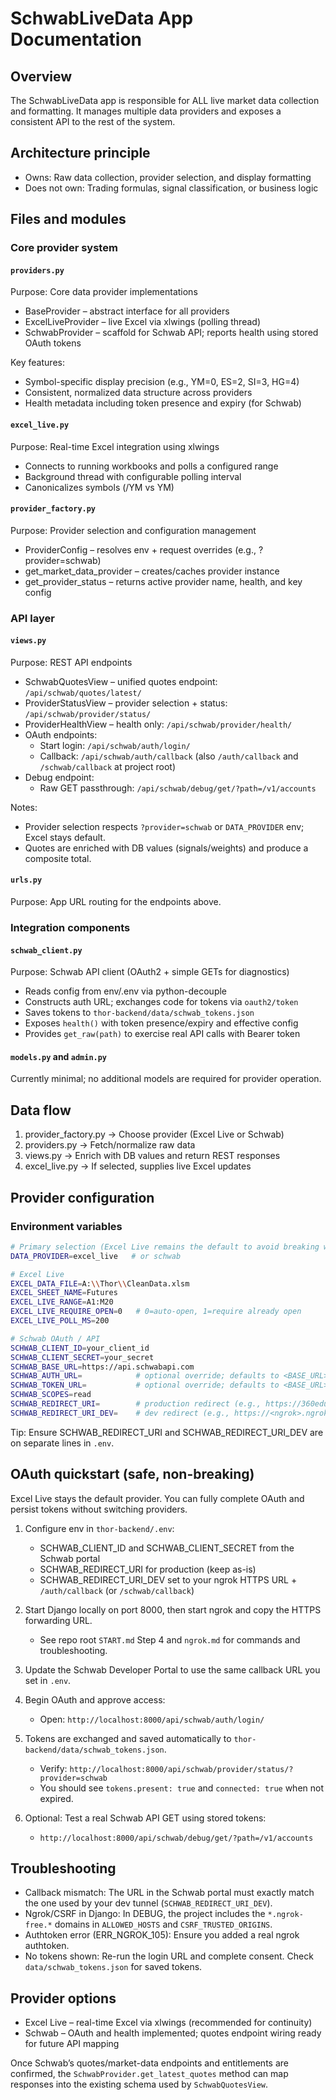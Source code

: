 # SchwabLiveData App Documentation

## Overview

The SchwabLiveData app is responsible for ALL live market data collection and formatting. It manages multiple data providers and exposes a consistent API to the rest of the system.

## Architecture principle

- Owns: Raw data collection, provider selection, and display formatting
- Does not own: Trading formulas, signal classification, or business logic

## Files and modules

### Core provider system

#### `providers.py`
Purpose: Core data provider implementations
- BaseProvider – abstract interface for all providers
- ExcelLiveProvider – live Excel via xlwings (polling thread)
- SchwabProvider – scaffold for Schwab API; reports health using stored OAuth tokens

Key features:
- Symbol-specific display precision (e.g., YM=0, ES=2, SI=3, HG=4)
- Consistent, normalized data structure across providers
- Health metadata including token presence and expiry (for Schwab)

#### `excel_live.py`
Purpose: Real-time Excel integration using xlwings
- Connects to running workbooks and polls a configured range
- Background thread with configurable polling interval
- Canonicalizes symbols (/YM vs YM)

#### `provider_factory.py`
Purpose: Provider selection and configuration management
- ProviderConfig – resolves env + request overrides (e.g., ?provider=schwab)
- get_market_data_provider – creates/caches provider instance
- get_provider_status – returns active provider name, health, and key config

### API layer

#### `views.py`
Purpose: REST API endpoints
- SchwabQuotesView – unified quotes endpoint: `/api/schwab/quotes/latest/`
- ProviderStatusView – provider selection + status: `/api/schwab/provider/status/`
- ProviderHealthView – health only: `/api/schwab/provider/health/`
- OAuth endpoints:
  - Start login: `/api/schwab/auth/login/`
  - Callback: `/api/schwab/auth/callback` (also `/auth/callback` and `/schwab/callback` at project root)
- Debug endpoint:
  - Raw GET passthrough: `/api/schwab/debug/get/?path=/v1/accounts`

Notes:
- Provider selection respects `?provider=schwab` or `DATA_PROVIDER` env; Excel stays default.
- Quotes are enriched with DB values (signals/weights) and produce a composite total.

#### `urls.py`
Purpose: App URL routing for the endpoints above.

### Integration components

#### `schwab_client.py`
Purpose: Schwab API client (OAuth2 + simple GETs for diagnostics)
- Reads config from env/.env via python-decouple
- Constructs auth URL; exchanges code for tokens via `oauth2/token`
- Saves tokens to `thor-backend/data/schwab_tokens.json`
- Exposes `health()` with token presence/expiry and effective config
- Provides `get_raw(path)` to exercise real API calls with Bearer token

#### `models.py` and `admin.py`
Currently minimal; no additional models are required for provider operation.

## Data flow

1) provider_factory.py → Choose provider (Excel Live or Schwab)
2) providers.py → Fetch/normalize raw data
3) views.py → Enrich with DB values and return REST responses
4) excel_live.py → If selected, supplies live Excel updates

## Provider configuration

### Environment variables
```bash
# Primary selection (Excel Live remains the default to avoid breaking workflows)
DATA_PROVIDER=excel_live   # or schwab

# Excel Live
EXCEL_DATA_FILE=A:\\Thor\\CleanData.xlsm
EXCEL_SHEET_NAME=Futures
EXCEL_LIVE_RANGE=A1:M20
EXCEL_LIVE_REQUIRE_OPEN=0   # 0=auto-open, 1=require already open
EXCEL_LIVE_POLL_MS=200

# Schwab OAuth / API
SCHWAB_CLIENT_ID=your_client_id
SCHWAB_CLIENT_SECRET=your_secret
SCHWAB_BASE_URL=https://api.schwabapi.com
SCHWAB_AUTH_URL=            # optional override; defaults to <BASE_URL>/oauth2/authorize
SCHWAB_TOKEN_URL=           # optional override; defaults to <BASE_URL>/oauth2/token
SCHWAB_SCOPES=read
SCHWAB_REDIRECT_URI=        # production redirect (e.g., https://360edu.org/auth/callback)
SCHWAB_REDIRECT_URI_DEV=    # dev redirect (e.g., https://<ngrok>.ngrok-free.app/auth/callback)
```

Tip: Ensure SCHWAB_REDIRECT_URI and SCHWAB_REDIRECT_URI_DEV are on separate lines in `.env`.

## OAuth quickstart (safe, non-breaking)

Excel Live stays the default provider. You can fully complete OAuth and persist tokens without switching providers.

1) Configure env in `thor-backend/.env`:
	- SCHWAB_CLIENT_ID and SCHWAB_CLIENT_SECRET from the Schwab portal
	- SCHWAB_REDIRECT_URI for production (keep as-is)
	- SCHWAB_REDIRECT_URI_DEV set to your ngrok HTTPS URL + `/auth/callback` (or `/schwab/callback`)

2) Start Django locally on port 8000, then start ngrok and copy the HTTPS forwarding URL.
	- See repo root `START.md` Step 4 and `ngrok.md` for commands and troubleshooting.

3) Update the Schwab Developer Portal to use the same callback URL you set in `.env`.

4) Begin OAuth and approve access:
	- Open: `http://localhost:8000/api/schwab/auth/login/`

5) Tokens are exchanged and saved automatically to `thor-backend/data/schwab_tokens.json`.
	- Verify: `http://localhost:8000/api/schwab/provider/status/?provider=schwab`
	- You should see `tokens.present: true` and `connected: true` when not expired.

6) Optional: Test a real Schwab API GET using stored tokens:
	- `http://localhost:8000/api/schwab/debug/get/?path=/v1/accounts`

## Troubleshooting

- Callback mismatch: The URL in the Schwab portal must exactly match the one used by your dev tunnel (`SCHWAB_REDIRECT_URI_DEV`).
- Ngrok/CSRF in Django: In DEBUG, the project includes the `*.ngrok-free.*` domains in `ALLOWED_HOSTS` and `CSRF_TRUSTED_ORIGINS`.
- Authtoken error (ERR_NGROK_105): Ensure you added a real ngrok authtoken.
- No tokens shown: Re-run the login URL and complete consent. Check `data/schwab_tokens.json` for saved tokens.

## Provider options

- Excel Live – real-time Excel via xlwings (recommended for continuity)
- Schwab – OAuth and health implemented; quotes endpoint wiring ready for future API mapping

Once Schwab’s quotes/market-data endpoints and entitlements are confirmed, the `SchwabProvider.get_latest_quotes` method can map responses into the existing schema used by `SchwabQuotesView`.
